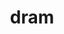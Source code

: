---
category: 4-letters
denotation: null
name: dram
reference_link: https://www.etymonline.com/word/dram
root_language: null
root_name: null
title: dram
type: free
word_sums:
- respelling: dram
  sum: 'Dram + '
---